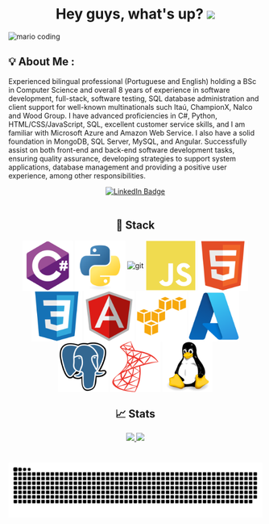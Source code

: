 <h1 align="center" >Hey guys, what's up?  <img src="https://media.giphy.com/media/hvRJCLFzcasrR4ia7z/giphy.gif" width="30px"></h1>

![mario coding](https://i.imgur.com/1ZvVkDc.gif)

## 💡 About Me :
Experienced bilingual professional (Portuguese and English) holding a BSc in Computer Science and overall 8 years of experience in software development, full-stack, software testing, SQL database administration and client support for well-known multinationals such Itaú, ChampionX, Nalco and Wood Group. I have advanced proficiencies in C#, Python, HTML/CSS/JavaScript, SQL, excellent customer service skills, and I am familiar with Microsoft Azure and Amazon Web Service. I also have a solid foundation in MongoDB, SQL Server, MySQL, and Angular. Successfully assist on both front-end and back-end software development tasks, ensuring quality assurance, developing strategies to support system applications, database management and providing a positive user experience, among other responsibilities. 

<div align="center" id="badges">
  <a href="https://www.linkedin.com/in/gilvan-almeida/">
    <img src="https://img.shields.io/badge/LinkedIn-blue?style=for-the-badge&logo=linkedin&logoColor=white" alt="LinkedIn Badge"/>
  </a>
  <div>
  </div>
    <img src="https://komarev.com/ghpvc/?username=iamgilvan&style=flat-square&color=blue" alt=""/>
  <div>
</div>

## 🔮 Stack

<div align="center">
  <img align="center" alt="csharp" height="100" width="100" src="https://raw.githubusercontent.com/devicons/devicon/master/icons/csharp/csharp-original.svg">
  <img align="center" alt="python" height="100" width="100" src="https://raw.githubusercontent.com/devicons/devicon/master/icons/python/python-original.svg">
  <img align="center" alt="git" height="100" width="100" src="https://cdn.jsdelivr.net/gh/devicons/devicon/icons/git/git-original.svg" />
  <img align="center" alt="bia-Js" height="100" width="100" src="https://raw.githubusercontent.com/devicons/devicon/master/icons/javascript/javascript-plain.svg">
  <img align="center" alt="html" height="100" width="100" src="https://raw.githubusercontent.com/devicons/devicon/master/icons/html5/html5-original.svg">
  <img align="center" alt="css" height="100" width="100" src="https://raw.githubusercontent.com/devicons/devicon/master/icons/css3/css3-original.svg"> 
  <img align="center" alt="angularjs" height="100" width="100" src="https://raw.githubusercontent.com/devicons/devicon/master/icons/angularjs/angularjs-original.svg">  
  <img align="center" alt="amazonwebservices" height="100" width="100" src="https://raw.githubusercontent.com/devicons/devicon/master/icons/amazonwebservices/amazonwebservices-original.svg"> 
  <img align="center" alt="azure" height="100" width="100" src="https://raw.githubusercontent.com/devicons/devicon/master/icons/azure/azure-original.svg"> 
  <img align="center" alt="postgres" height="100" width="100" src="https://raw.githubusercontent.com/devicons/devicon/master/icons/postgresql/postgresql-original.svg"> 
  <img align="center" alt="microsoftsqlserver" height="100" width="100" src="https://raw.githubusercontent.com/devicons/devicon/master/icons/microsoftsqlserver/microsoftsqlserver-plain.svg">
  <img align="center" alt="linux" height="100" width="100" src="https://raw.githubusercontent.com/devicons/devicon/master/icons/linux/linux-original.svg">
</div>


## 📈 Stats

<div align="center">
  <a href="https://github.com/iamgilvan">
  <img height="180em" src="https://github-readme-stats.vercel.app/api/top-langs/?username=iamgilvan&layout=compact&langs_count=7&theme=react&hide_border=true"/>
  <img height="180em" src="https://github-readme-stats.vercel.app/api?username=iamgilvan&show_icons=true&theme=react&include_all_commits=true&count_private=true&hide_border=true"/>
</div>

#
<div align="center">

 ![Snake animation](https://github.com/iamgilvan/iamgilvan/blob/output/github-contribution-grid-snake-dark.svg)
</div>
